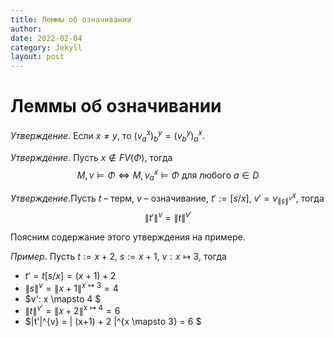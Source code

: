 ```yaml
---
title: Леммы об означивании
author: 
date: 2022-02-04
category: Jekyll
layout: post
---
```



# Леммы об означивании

*Утверждение*. Если $x \not = y$, то $(v^x_a)^y_b = (v^y_b)^x_a$. 

*Утверждение*. Пусть $x \not \in FV(\Phi)$, тогда  
$$M, v \models \Phi \Leftrightarrow M, v^x_a \models \Phi \text{ для любого } a \in D$$

*Утверждение*.Пусть $t$ – терм, $v$ – означивание, $t':=[s/x]$, $v'=v^x_{\|s\|^v}$, тогда
$$\|t'\|^v = \|t\|^{v'}$$


Поясним содержание этого утверждения на примере.

*Пример*. Пусть $t:= x + 2$, $s:= x + 1$, $v: x \mapsto 3$, тогда
* $t'= t[s/x]= (x + 1) + 2$
* $\|s\|^v = \|x+1\|^{x \mapsto 3} = 4$
* $v': x \mapsto 4 $
* $\|t\|^{v'}= \|x + 2\|^{x \mapsto 4} = 6$
* $\|t'\|^{v} = \| (x+1) + 2 \|^{x \mapsto 3} = 6 $
